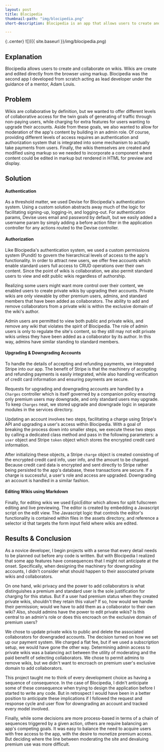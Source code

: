 ```yaml
---
layout: post
title: Blocipedia
thumbnail-path: "img/blocipedia.png"
short-description: Blocipedia is an app that allows users to create and collaborate on wikis.

---
```


{:.center}
![]({{ site.baseurl }}/img/blocipedia.png)

## Explanation

Blocipedia allows users to create and collaborate on wikis. Wikis are create and edited directly from the browser using markup. Blocipedia was the second app I developed from scratch acting as lead developer under the guidance of a mentor, Adam Louis.

## Problem

Wikis are collaborative by definition, but we wanted to offer different levels of collaborative access for the twin goals of generating of traffic through non-paying users, while charging for extra features for users wanting to upgrade their accounts. Aside from these goals, we also wanted to allow for moderation of the app's content by building in an admin role. Of course, providing different levels of access requires an authentication and authorization system that is integrated into some mechanism to actually take payments from users. Finally, the wikis themselves are created and modified using markup so we needed to incorporate a component where content could be edited in markup but rendered in HTML for preview and display.

## Solution

#### Authentication
As a threshold matter, we used Devise for Blocipedia's authentication system. Using a custom solution abstracts away much of the logic for facilitating signing-up, logging-in, and logging-out. For authentication params, Devise uses email and password by default, but we easily added a username param by simply adding a before action filter in the application controller for any actions routed to the Devise controller.

#### Authorization
Like Blocipedia's authentication system, we used a custom permissions system (Pundit) to govern the hierarchical levels of access to the app's functionality. In order to attract new users, we offer free accounts which enable standard users full access to CRUD operations over their own content. Since the point of wikis is collaboration, we also permit standard users to view and edit public wikis regardless of authorship.

Realizing some users might want more control over their content, we enabled users to create private wikis by upgrading their accounts. Private wikis are only viewable by other premium users, admins, and standard members that have been added as collaborators. The ability to add and remove collaborators from a private wiki is within the exclusive domain of the wiki's author.

Admin users are permitted to view both public and private wikis, and remove any wiki that violates the spirit of Blocipedia. The role of admin users is only to regulate the site's content, so they still may not edit private wikis unless they have been added as a collaborator by its author. In this way, admins have similar standing to standard members.

#### Upgrading & Downgrading Accounts
To handle the details of accepting and refunding payments, we integrated Stripe into our app. The benefit of Stripe is that the machinery of accepting and refunding payments is easily integrated, while also handling verification of credit card information and ensuring payments are secure.

Requests for upgrading and downgrading accounts are handled by a `Charges` controller which is itself governed by a companion policy ensuring only premium users may downgrade, and only standard users may upgrade. To keep `Charges` neat, we stored upgrade and downgrade logic in separate modules in the services directory.

Updating an account involves two steps, facilitating a charge using Stripe's API and upgrading a user's access within Blocipedia. With a goal of breaking the process down into smaller steps, we execute these two steps by calling a dedicated class method and pass in the following parameters: a `user` object and Stripe `token` object which stores the encrypted credit card information.

After initializing these objects, a Stripe `charge` object is created consisting of the encrypted credit card info, user info, and the amount to be charged. Because credit card data is encrypted and sent directly to Stripe rather being persisted to the app's database, these transactions are secure. If a charge is successful, a user's role and access are upgraded. Downgrading an account is handled in a similar fashion.

#### Editing Wikis using Markdown
Finally, for editing wikis we used EpicEditor which allows for split fullscreen editing and live previewing. The editor is created by embedding a Javascript script on the edit view. The Javascript logic that controls the editor's functionality is contained within files in the assets directory, and reference a selector id that targets the form input field where wikis are edited.

## Results & Conclusion
As a novice developer, I begin projects with a sense that every detail needs to be planned out before any code is written. But with Blocipedia I realized that some app features have consequences that I might not anticipate at the onset. Specifically, when designing the machinery for downgrading accounts, I didn't consider what should happen to their associated private wikis and collaborators.

On one hand, wiki privacy and the power to add collaborators is what distinguishes a premium and standard user is the sole justification for charging for this status. But if a user had premium status when they created private wikis, shouldn't they retain this value? If so, how would we handle their permission; would we have to add them as a collaborator to their own wiki? Also, should admins have the power to edit private wikis? Is this central to an admin's role or does this encroach on the exclusive domain of premium users?

We chose to update private wikis to public and delete the associated collaborators for downgraded accounts. The decision turned on how we set up our payment system. We charged a flat fee, but if we used a subscription setup, we would have gone the other way. Determining admin access to private wikis was a balancing act between the utility of moderating and the paid benefit of selecting collaborators. We chose to permit admins to remove wikis, but we didn't want to encroach on premium user's exclusive domain to add collaborators.

This project taught me to think of every development choice as having a sequence of consequence. In the case of Blocipedia, I didn't anticipate some of these consequence when trying to design the application before I started to write any code. But in retrospect I would have been in a better position to anticipate these implications if I followed the request and response cycle and user flow for downgrading an account and tracked every model involved.

Finally, while some decisions are more process-based in terms of a chain of sequences triggered by a given action, others are require balancing an app's competing goals. It was easy to balance the need to acquire users with free access to the app, with the desire to monetize premium access. But deciding where the line between moderating the site and devaluing premium use was more difficult.
